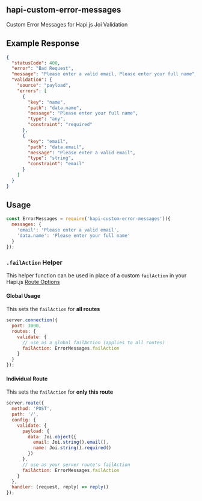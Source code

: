 hapi-custom-error-messages
---

Custom Error Messages for Hapi.js Joi Validation

## Example Response
```json
{
  "statusCode": 400,
  "error": "Bad Request",
  "message": "Please enter a valid email, Please enter your full name",
  "validation": {
    "source": "payload",
    "errors": [
      {
        "key": "name",
        "path": "data.name",
        "message": "Please enter your full name",
        "type": "any",
        "constraint": "required"
      },
      {
        "key": "email",
        "path": "data.email",
        "message": "Please enter a valid email",
        "type": "string",
        "constraint": "email"
      }
    ]
  }
}
```

## Usage

```js
const ErrorMessages = require('hapi-custom-error-messages')({
  messages: {
    'email': 'Please enter a valid email',
    'data.name': 'Please enter your full name'
  }
});
```

### `.failAction` Helper
This helper function can be used in place of a custom `failAction` in your Hapi.js [Route Options](http://hapijs.com/api#route-options)

#### Global Usage
This sets the `failAction` for **all routes**
```js
server.connection({
  port: 3000,
  routes: {
    validate: {
      // use as a global failAction (applies to all routes)
      failAction: ErrorMessages.failAction
    }
  }
});
```

#### Individual Route
This sets the `failAction` for **only this route**
```js
server.route({
  method: 'POST',
  path: '/',
  config: {
    validate: {
      payload: {
        data: Joi.object({
          email: Joi.string().email(),
          name: Joi.string().required()
        })
      },
      // use as your server route's failAction
      failAction: ErrorMessages.failAction
    }
  },
  handler: (request, reply) => reply()
});
```
